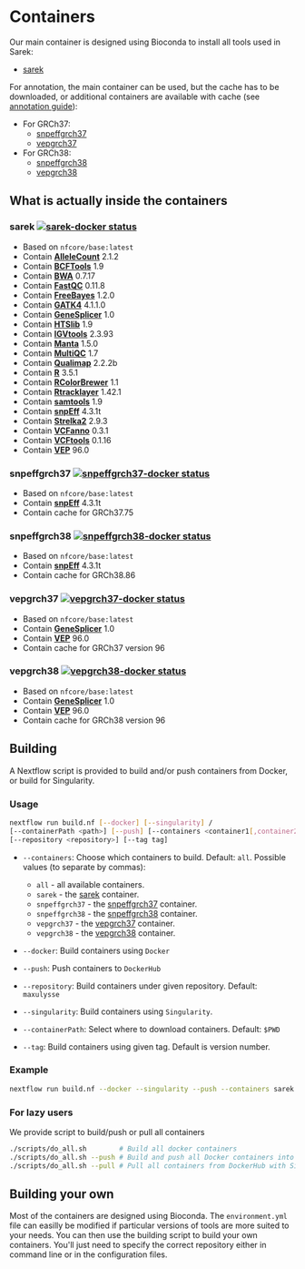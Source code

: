 # Containers

Our main container is designed using Bioconda to install all tools used in Sarek:
- [sarek](#sarek-)

For annotation, the main container can be used, but the cache has to be downloaded, or additional containers are available with cache (see [annotation guide](ANNOTATION.md)):
- For GRCh37:
  - [snpeffgrch37](#snpeffgrch37-)
  - [vepgrch37](#vepgrch37-)
- For GRCh38:
  - [snpeffgrch38](#snpeffgrch38-)
  - [vepgrch38](#vepgrch38-)

## What is actually inside the containers

### sarek [![sarek-docker status][sarek-docker-badge]][sarek-docker-link]

- Based on `nfcore/base:latest`
- Contain **[AlleleCount][allelecount-link]** 2.1.2
- Contain **[BCFTools][bcftools-link]** 1.9
- Contain **[BWA][bwa-link]** 0.7.17
- Contain **[FastQC][fastqc-link]** 0.11.8
- Contain **[FreeBayes][freebayes-link]** 1.2.0
- Contain **[GATK4][gatk4-link]** 4.1.1.0
- Contain **[GeneSplicer][genesplicer-link]** 1.0
- Contain **[HTSlib][htslib-link]** 1.9
- Contain **[IGVtools][igvtools-link]** 2.3.93
- Contain **[Manta][manta-link]** 1.5.0
- Contain **[MultiQC][multiqc-link]** 1.7
- Contain **[Qualimap][qualimap-link]** 2.2.2b
- Contain **[R][r-link]** 3.5.1
- Contain **[RColorBrewer][rcolorbrewer-link]** 1.1
- Contain **[Rtracklayer][rtracklayer-link]** 1.42.1
- Contain **[samtools][samtools-link]** 1.9
- Contain **[snpEff][snpeff-link]** 4.3.1t
- Contain **[Strelka2][strelka-link]** 2.9.3
- Contain **[VCFanno][vcfanno-link]** 0.3.1
- Contain **[VCFtools][vcftools-link]** 0.1.16
- Contain **[VEP][vep-link]** 96.0

### snpeffgrch37 [![snpeffgrch37-docker status][snpeffgrch37-docker-badge]][snpeffgrch37-docker-link]

- Based on `nfcore/base:latest`
- Contain **[snpEff][snpeff-link]** 4.3.1t
- Contain cache for GRCh37.75

### snpeffgrch38 [![snpeffgrch38-docker status][snpeffgrch38-docker-badge]][snpeffgrch38-docker-link]

- Based on `nfcore/base:latest`
- Contain **[snpEff][snpeff-link]** 4.3.1t
- Contain cache for GRCh38.86

### vepgrch37 [![vepgrch37-docker status][vepgrch37-docker-badge]][vepgrch37-docker-link]

- Based on `nfcore/base:latest`
- Contain **[GeneSplicer][genesplicer-link]** 1.0
- Contain **[VEP][vep-link]** 96.0
- Contain cache for GRCh37 version 96

### vepgrch38 [![vepgrch38-docker status][vepgrch38-docker-badge]][vepgrch38-docker-link]

- Based on `nfcore/base:latest`
- Contain **[GeneSplicer][genesplicer-link]** 1.0
- Contain **[VEP][vep-link]** 96.0
- Contain cache for GRCh38 version 96

## Building

A Nextflow script is provided to build and/or push containers from Docker, or build for Singularity.

### Usage

```bash
nextflow run build.nf [--docker] [--singularity] /
[--containerPath <path>] [--push] [--containers <container1[,container2..]>] /
[--repository <repository>] [--tag tag]
```

- `--containers`: Choose which containers to build.
Default: `all`.
Possible values (to separate by commas):
  - `all` -  all available containers.
  - `sarek` - the [sarek](#sarek-) container.
  - `snpeffgrch37` - the [snpeffgrch37](#snpeffgrch37-) container.
  - `snpeffgrch38` - the [snpeffgrch38](#snpeffgrch38-) container.
  - `vepgrch37` - the [vepgrch37](#vepgrch37-) container.
  - `vepgrch38` - the [vepgrch38](#vepgrch38-) container.

- `--docker`: Build containers using `Docker`
- `--push`: Push containers to `DockerHub`
- `--repository`: Build containers under given repository.
Default: `maxulysse`
- `--singularity`: Build containers using `Singularity`.
- `--containerPath`: Select where to download containers.
Default: `$PWD`
- `--tag`: Build containers using given tag.
Default is version number.

### Example

```bash
nextflow run build.nf --docker --singularity --push --containers sarek
```

### For lazy users
We provide script to build/push or pull all containers
```bash
./scripts/do_all.sh        # Build all docker containers
./scripts/do_all.sh --push # Build and push all Docker containers into DockerHub
./scripts/do_all.sh --pull # Pull all containers from DockerHub with Singularity
```

## Building your own
Most of the containers are designed using Bioconda.
The `environment.yml` file can easilly be modified if particular versions of tools are more suited to your needs.
You can then use the building script to build your own containers.
You'll just need to specify the correct repository either in command line or in the configuration files.

[allelecount-link]: https://github.com/cancerit/alleleCount
[bcftools-link]: https://github.com/samtools/bcftools
[bwa-link]: https://github.com/lh3/bwa
[fastqc-link]: http://www.bioinformatics.babraham.ac.uk/projects/fastqc/
[freebayes-link]: https://github.com/ekg/freebayes
[gatk4-link]: https://github.com/broadinstitute/gatk
[genesplicer-link]: https://ccb.jhu.edu/software/genesplicer/
[htslib-link]: https://github.com/samtools/htslib
[igvtools-link]: http://software.broadinstitute.org/software/igv/
[manta-link]: https://github.com/Illumina/manta
[multiqc-link]: https://github.com/ewels/MultiQC/
[qualimap-link]: http://qualimap.bioinfo.cipf.es
[r-link]: https://www.r-project.org/
[rcolorbrewer-link]: https://CRAN.R-project.org/package=RColorBrewer
[rtracklayer-link]: https://www.bioconductor.org/packages/release/bioc/html/rtracklayer.html
[samtools-link]: https://github.com/samtools/samtools
[sarek-docker-badge]: https://img.shields.io/docker/automated/maxulysse/sarek.svg
[sarek-docker-link]: https://hub.docker.com/r/maxulysse/sarek
[snpeff-link]: http://snpeff.sourceforge.net/
[snpeffgrch37-docker-badge]: https://img.shields.io/docker/automated/maxulysse/snpeffgrch37.svg
[snpeffgrch37-docker-link]: https://hub.docker.com/r/maxulysse/snpeffgrch37
[snpeffgrch38-docker-badge]: https://img.shields.io/docker/automated/maxulysse/snpeffgrch38.svg
[snpeffgrch38-docker-link]: https://hub.docker.com/r/maxulysse/snpeffgrch38
[strelka-link]: https://github.com/Illumina/strelka
[vcfanno-link]: https://github.com/brentp/vcfanno
[vcftools-link]: https://vcftools.github.io/index.html
[vep-link]: https://github.com/Ensembl/ensembl-vep
[vepgrch37-docker-badge]: https://img.shields.io/docker/automated/maxulysse/vepgrch37.svg
[vepgrch37-docker-link]: https://hub.docker.com/r/maxulysse/vepgrch37
[vepgrch38-docker-badge]: https://img.shields.io/docker/automated/maxulysse/vepgrch38.svg
[vepgrch38-docker-link]: https://hub.docker.com/r/maxulysse/vepgrch38
